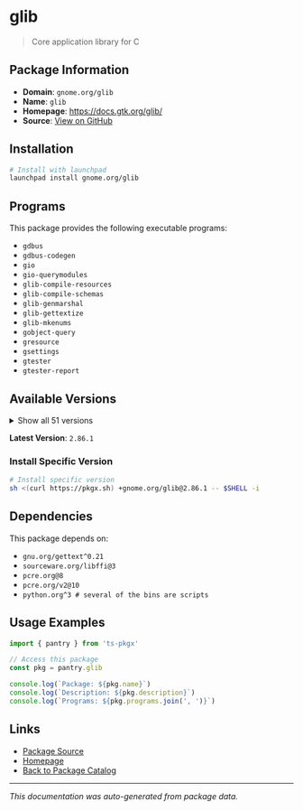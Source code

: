 # glib

> Core application library for C

## Package Information

- **Domain**: `gnome.org/glib`
- **Name**: `glib`
- **Homepage**: https://docs.gtk.org/glib/
- **Source**: [View on GitHub](https://github.com/pkgxdev/pantry/tree/main/projects/gnome.org/glib/package.yml)

## Installation

```bash
# Install with launchpad
launchpad install gnome.org/glib
```

## Programs

This package provides the following executable programs:

- `gdbus`
- `gdbus-codegen`
- `gio`
- `gio-querymodules`
- `glib-compile-resources`
- `glib-compile-schemas`
- `glib-genmarshal`
- `glib-gettextize`
- `glib-mkenums`
- `gobject-query`
- `gresource`
- `gsettings`
- `gtester`
- `gtester-report`

## Available Versions

<details>
<summary>Show all 51 versions</summary>

- `2.86.1`, `2.86.0`, `2.85.4`, `2.85.3`, `2.85.2`
- `2.85.1`, `2.85.0`, `2.84.4`, `2.84.3`, `2.84.2`
- `2.84.1`, `2.84.0`, `2.83.5`, `2.83.4`, `2.83.3`
- `2.83.2`, `2.83.0`, `2.82.5`, `2.82.4`, `2.82.3`
- `2.82.2`, `2.82.1`, `2.82.0`, `2.81.2`, `2.81.0`
- `2.80.5`, `2.80.4`, `2.80.3`, `2.80.2`, `2.80.1`
- `2.80.0`, `2.79.3`, `2.79.2`, `2.79.1`, `2.79.0`
- `2.78.6`, `2.78.5`, `2.78.3`, `2.78.2`, `2.78.1`
- `2.78.0`, `2.77.3`, `2.77.2`, `2.77.1`, `2.77.0`
- `2.76.6`, `2.76.5`, `2.76.4`, `2.76.3`, `2.76.2`
- `2.72.4`

</details>

**Latest Version**: `2.86.1`

### Install Specific Version

```bash
# Install specific version
sh <(curl https://pkgx.sh) +gnome.org/glib@2.86.1 -- $SHELL -i
```

## Dependencies

This package depends on:

- `gnu.org/gettext^0.21`
- `sourceware.org/libffi@3`
- `pcre.org@8`
- `pcre.org/v2@10`
- `python.org^3 # several of the bins are scripts`

## Usage Examples

```typescript
import { pantry } from 'ts-pkgx'

// Access this package
const pkg = pantry.glib

console.log(`Package: ${pkg.name}`)
console.log(`Description: ${pkg.description}`)
console.log(`Programs: ${pkg.programs.join(', ')}`)
```

## Links

- [Package Source](https://github.com/pkgxdev/pantry/tree/main/projects/gnome.org/glib/package.yml)
- [Homepage](https://docs.gtk.org/glib/)
- [Back to Package Catalog](../../../package-catalog.md)

---

*This documentation was auto-generated from package data.*
